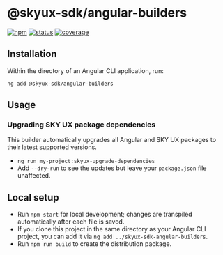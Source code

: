 # @skyux-sdk/angular-builders
[![npm](https://img.shields.io/npm/v/@skyux-sdk/angular-builders.svg)](https://www.npmjs.com/package/@skyux-sdk/angular-builders)
[![status](https://travis-ci.org/blackbaud/skyux-sdk-angular-builders.svg?branch=master)](https://travis-ci.org/blackbaud/skyux-sdk-angular-builders)
[![coverage](https://codecov.io/gh/blackbaud/skyux-sdk-angular-builders/branch/master/graphs/badge.svg?branch=master)](https://codecov.io/gh/blackbaud/skyux-sdk-angular-builders/branch/master)

## Installation

Within the directory of an Angular CLI application, run:

```
ng add @skyux-sdk/angular-builders
```

## Usage

### Upgrading SKY UX package dependencies

This builder automatically upgrades all Angular and SKY UX packages to their latest supported versions.

- `ng run my-project:skyux-upgrade-dependencies`
- Add `--dry-run` to see the updates but leave your `package.json` file unaffected.

## Local setup

- Run `npm start` for local development; changes are transpiled automatically after each file is saved.
- If you clone this project in the same directory as your Angular CLI project, you can add it via `ng add ../skyux-sdk-angular-builders`.
- Run `npm run build` to create the distribution package.